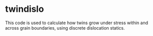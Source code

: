 # twindislo
This code is used to calculate how twins grow under stress within and across grain boundaries, using discrete dislocation statics. 
